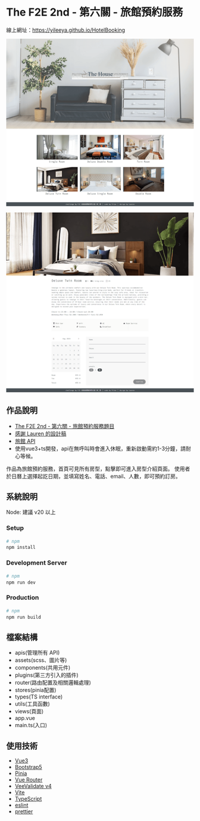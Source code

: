 # The F2E 2nd - 第六關 - 旅館預約服務
線上網址：https://yileeya.github.io/HotelBooking

![image](./public/demo_home.png)

![image](./public/demo_reservation.png)

## 作品說明
* [The F2E 2nd - 第六關 - 旅館預約服務題目](https://challenge.thef2e.com/news/17)
* [感謝 Lauren 的設計稿](https://challenge.thef2e.com/user/2095?schedule=3863#works-3863)
* [旅館 API](https://github.com/Yileeya/HotelApi)
* 使用vue3+ts開發，api在無呼叫時會進入休眠，重新啟動需約1-3分鐘，請耐心等候。

作品為旅館預約服務，首頁可見所有房型，點擊即可進入房型介紹頁面。 
使用者於日曆上選擇起訖日期，並填寫姓名、電話、email、人數，即可預約訂房。

## 系統說明
Node: 建議 v20 以上

### Setup
```bash
# npm
npm install
```
### Development Server
```bash
# npm
npm run dev
```
### Production
```bash
# npm
npm run build
```

## 檔案結構
- apis(管理所有 API)
- assets(scss、圖片等)
- components(共用元件)
- plugins(第三方引入的插件)
- router(路由配置及相關邏輯處理)
- stores(pinia配置)
- types(TS interface)
- utils(工具函數)
- views(頁面)
- app.vue
- main.ts(入口)

## 使用技術
* [Vue3](https://vuejs.org/)
* [Bootstrap5](https://getbootstrap.com/docs/5.0/getting-started/introduction/)
* [Pinia](https://pinia.vuejs.org)
* [Vue Router](https://router.vuejs.org/)
* [VeeValidate v4](https://vee-validate.logaretm.com/v4/)
* [Vite](https://vitejs.dev/)
* [TypeScript](https://www.typescriptlang.org/)
* [eslint](https://eslint.org/)
* [prettier](https://prettier.io/)
